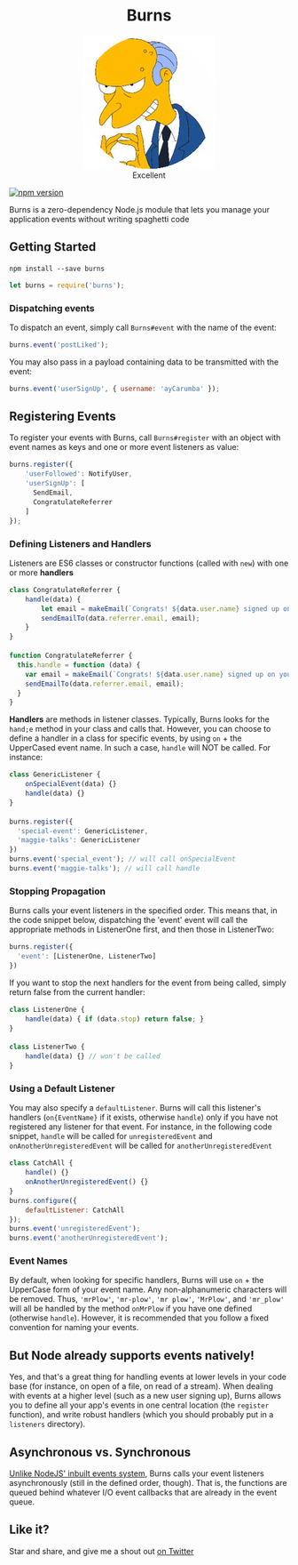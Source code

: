<h1 align="center">Burns</h1>

<figure align="center">
  <img src="burns.gif">
  <figcaption>Excellent</figcaption>
</figure>

[![npm version](https://badge.fury.io/js/burns.svg)](https://badge.fury.io/js/burns)

Burns is a zero-dependency Node.js module that lets you manage your application events without writing spaghetti code

## Getting Started
```
npm install --save burns
```

```js
let burns = require('burns');
```

### Dispatching events
To dispatch an event, simply call `Burns#event` with the name of the event:

```js
burns.event('postLiked');
```

You may also pass in a payload containing data to be transmitted with the event:

```js
burns.event('userSignUp', { username: 'ayCarumba' });
```

## Registering Events
To register your events with Burns, call `Burns#register` with an object with event names as keys and one or more event listeners as value:

```js
burns.register({
    'userFollowed': NotifyUser,
    'userSignUp': [
      SendEmail,
      CongratulateReferrer
    ]
});
```

### Defining Listeners and Handlers
Listeners are ES6 classes or constructor functions (called with `new`) with one or more **handlers**

```js
class CongratulateReferrer {
    handle(data) {
        let email = makeEmail(`Congrats! ${data.user.name} signed up on your recommendation!`);
        sendEmailTo(data.referrer.email, email);
    }
}

function CongratulateReferrer {
  this.handle = function (data) {
    var email = makeEmail(`Congrats! ${data.user.name} signed up on your recommendation!`);
    sendEmailTo(data.referrer.email, email);
  }
}
```

**Handlers** are methods in listener classes. Typically, Burns looks for the `hand;e` method in your class and calls that. However, you can choose to define a handler in a class for specific events, by using `on` + the UpperCased event name. In such a case, `handle` will NOT be called. For instance:


```js
class GenericListener {
    onSpecialEvent(data) {}
    handle(data) {}
}

burns.register({
  'special-event': GenericListener,
  'maggie-talks': GenericListener
})
burns.event('special_event'); // will call onSpecialEvent
burns.event('maggie-talks'); // will call handle
````

### Stopping Propagation
Burns calls your event listeners in the specified order. This means that, in the code snippet below, dispatching the 'event' event will call the appropriate methods in ListenerOne first, and then those in ListenerTwo: 

```js
burns.register({
  'event': [ListenerOne, ListenerTwo]
})
```

If you want to stop the next handlers for the event from being called, simply return false from the current handler:

```js
class ListenerOne {
    handle(data) { if (data.stop) return false; }
}

class ListenerTwo {
    handle(data) {} // won't be called
}

```

### Using a Default Listener
You may also specify a `defaultListener`. Burns will call this listener's handlers (`on{EventName}` if it exists, otherwise `handle`) only if you have not registered any listener for that event. For instance, in the following code snippet, `handle` will be called for `unregisteredEvent` and `onAnotherUnregisteredEvent` will be called for `anotherUnregisteredEvent`

```js
class CatchAll {
    handle() {}
    onAnotherUnregisteredEvent() {}
}
burns.configure({
    defaultListener: CatchAll
});
burns.event('unregisteredEvent');
burns.event('anotherUnregisteredEvent');
```

### Event Names
By default, when looking for specific handlers, Burns will use `on` + the UpperCase form of your event name. Any non-alphanumeric characters will be removed. Thus, `'mrPlow'`, `'mr-plow'`, `'mr plow'`, `'MrPlow'`, and `'mr_plow'` will all be handled by the method `onMrPlow` if you have one defined (otherwise `handle`). However, it is recommended that you follow a fixed convention for naming your events.

## But Node already supports events natively!
Yes, and that's a great thing for handling events at lower levels in your code base (for instance, on open of a file, on read of a stream). When dealing with events at a higher level (such as a new user signing up), Burns allows you to define all your app's events in one central location (the `register` function), and write robust handlers (which you should probably put in a `listeners` directory).

## Asynchronous vs. Synchronous
[Unlike NodeJS' inbuilt events system](https://nodejs.org/api/events.html#events_asynchronous_vs_synchronous), Burns calls your event listeners asynchronously (still in the defined order, though). That is, the functions are queued behind whatever I/O event callbacks that are already in the event queue.

## Like it?
Star and share, and give me a shout out [on Twitter](http://twitter.com/theshalvah)
